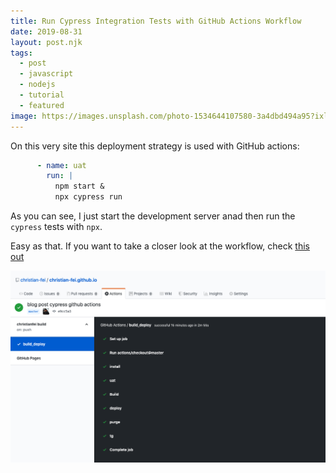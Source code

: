 ```yaml
---
title: Run Cypress Integration Tests with GitHub Actions Workflow
date: 2019-08-31
layout: post.njk
tags:
  - post
  - javascript
  - nodejs
  - tutorial
  - featured
image: https://images.unsplash.com/photo-1534644107580-3a4dbd494a95?ixlib=rb-1.2.1&ixid=eyJhcHBfaWQiOjEyMDd9&auto=format&fit=crop&w=250&q=40
---
```


On this very site this deployment strategy is used with GitHub actions:

```yml
      - name: uat
        run: |
          npm start &
          npx cypress run
```

As you can see, I just start the development server anad then run the `cypress` tests with `npx`.

Easy as that. If you want to take a closer look at the workflow, check [this out](https://github.com/christian-fei/christian-fei.github.io/blob/master/.github/workflows/main.yml)

![ffmpeg-layer.png](/assets/images/posts/cypress-github-actions.png)
